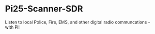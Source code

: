 # Pi25-Scanner-SDR
Listen to local Police, Fire, EMS, and other digital radio communcations - with Pi!
